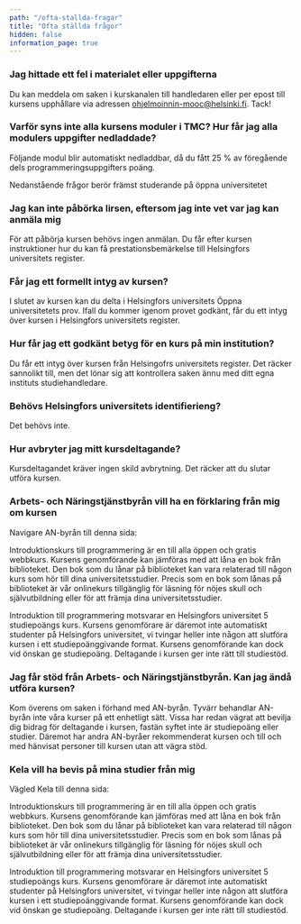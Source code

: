 ```yaml
---
path: "/ofta-stallda-fragar"
title: "Ofta ställda frågor"
hidden: false
information_page: true
---
```


<table-of-contents></table-of-contents>

### Jag hittade ett fel i materialet eller uppgifterna

Du kan meddela om saken i kurskanalen till handledaren eller per epost till kursens upphållare via adressen ohjelmoinnin-mooc@helsinki.fi. Tack!

### Varför syns inte alla kursens moduler i TMC? Hur får jag alla modulers uppgifter nedladdade?

Följande modul blir automatiskt nedladdbar, då du fått 25 % av föregående dels programmeringsuppgifters poäng.

<notice>Nedanstående frågor berör främst studerande på öppna universitetet</notice>

### Jag kan inte påbörka lirsen, eftersom jag inte vet var jag kan anmäla mig

För att påbörja kursen behövs ingen anmälan. Du får efter kursen instruktioner hur du kan få prestationsbemärkelse till Helsingfors universitets register.

### Får jag ett formellt intyg av kursen?

I slutet av kursen kan du delta i Helsingfors universitets Öppna universitetets prov. Ifall du kommer igenom provet godkänt, får du ett intyg över kursen i Helsingfors universitets register.

### Hur får jag ett godkänt betyg för en kurs på min institution?

Du får ett intyg över kursen från Helsingofrs universitets register. Det räcker sannolikt till, men det lönar sig att kontrollera saken ännu med ditt egna instituts studiehandledare.

### Behövs Helsingfors universitets identifierieng?

Det behövs inte.

### Hur avbryter jag mitt kursdeltagande?

Kursdeltagandet kräver ingen skild avbrytning. Det räcker att du slutar utföra kursen.

### Arbets- och Näringstjänstbyrån vill ha en förklaring från mig om kursen

Navigare AN-byrån till denna sida:

Introduktionskurs till programmering är en till alla öppen och gratis webbkurs. Kursens genomförande kan jämföras med att låna en bok från biblioteket. Den bok som du lånar på biblioteket kan vara relaterad till någon kurs som hör till dina universitetsstudier. Precis som en bok som lånas på biblioteket är vår onlinekurs tillgänglig för läsning för nöjes skull och självutbildning eller för att främja dina universitetsstudier.

Introduktion till programmering motsvarar en Helsingfors universitet 5 studiepoängs kurs. Kursens genomförare är däremot inte automatiskt studenter på Helsingfors universitet, vi tvingar heller inte någon att slutföra kursen i ett studiepoänggivande format. Kursens genomförande kan dock vid önskan ge studiepoäng. Deltagande i kursen ger inte rätt till studiestöd.

### Jag får stöd från Arbets- och Näringstjänstbyrån. Kan jag ändå utföra kursen?

Kom överens om saken i förhand med AN-byrån. Tyvärr behandlar AN-byrån inte våra kurser på ett enhetligt sätt. Vissa har redan vägrat att bevilja dig bidrag för deltagande i kursen, fastän syftet inte är studiepoäng eller studier. Däremot har andra AN-byråer rekommenderat kursen och till och med hänvisat personer till kursen utan att vägra stöd.

### Kela vill ha bevis på mina studier från mig

Vägled Kela till denna sida:

Introduktionskurs till programmering är en till alla öppen och gratis webbkurs. Kursens genomförande kan jämföras med att låna en bok från biblioteket. Den bok som du lånar på biblioteket kan vara relaterad till någon kurs som hör till dina universitetsstudier. Precis som en bok som lånas på biblioteket är vår onlinekurs tillgänglig för läsning för nöjes skull och självutbildning eller för att främja dina universitetsstudier.

Introduktion till programmering motsvarar en Helsingfors universitet 5 studiepoängs kurs. Kursens genomförare är däremot inte automatiskt studenter på Helsingfors universitet, vi tvingar heller inte någon att slutföra kursen i ett studiepoänggivande format. Kursens genomförande kan dock vid önskan ge studiepoäng. Deltagande i kursen ger inte rätt till studiestöd.
